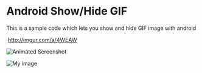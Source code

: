 # Android Show/Hide GIF

This is a sample code which lets you show and hide GIF image with android

<img> http://imgur.com/a/4WEAW </img>

![Animated Screenshot](http://imgur.com/a/4WEAW)

![My image](fridaysyckness.github.com/Android-ViewGif/img/image.jpg)
